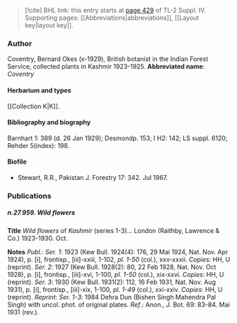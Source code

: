 > [!cite] BHL link: this entry starts at [page 429](https://www.biodiversitylibrary.org/page/33266106) of TL-2 Suppl. IV.
> Supporting pages: [[Abbreviations|abbreviations]], [[Layout key|layout key]].

### Author

Coventry, Bernard Okes (x-1929), British botanist in the Indian Forest Service, collected plants in Kashmir 1923-1925. 
**Abbreviated name**: *Coventry*

#### Herbarium and types

[[Collection K|K]].

#### Bibliography and biography

Barnhart 1: 389 (d. 26 Jan 1929); Desmondp. 153; I H2: 142; LS suppl. 6120; Rehder 5(index): 198.

#### Biofile

- Stewart, R.R., Pakistan J. Forestry 17: 342. Jul 1967.

### Publications

##### n.27.959. Wild flowers

**Title**
*Wild flowers* of *Kashmir* (series 1-3)... London (Raithby, Lawrence & Co.) 1923-1930. Oct.

**Notes**
*Publ*.: *Ser. 1*: 1923 (Kew Bull. 1924(4): 176, 29 Mai 1924, Nat. Nov. Apr 1924), p. \[i\], frontisp., \[iii\]-xxiii, 1-102, *pl. 1-50* (col.), xxv-xxxii. *Copies*: HH, U (reprint).
*Ser. 2*: 1927 (Kew Bull. 1928(2): 80, 22 Feb 1928, Nat. Nov. Oct 1928), p. \[i\], frontisp., \[iii\]-xvi, 1-100, *pl. 1-50* (col.), xix-xxvi. *Copies*: HH, U (reprint).
*Ser. 3*: 1930 (Kew Bull. 1931(2): 112, 16 Feb 1931, Nat. Nov. Aug 1931), p. \[i\], frontisp., \[iii\]-xix, 1-100, *pl. 1-49* (col.), xxi-xxiv. *Copies*: HH, U (reprint).
*Reprint*: *Ser. 1-3*: 1984 Dehra Dun (Bishen Singh Mahendra Pal Singh) with uncol. phot. of original plates.
*Ref*.: Anon., J. Bot. 69: 83-84. Mai 1931 (rev.).

